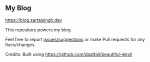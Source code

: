 ## My Blog

https://blog.sartajsingh.dev

This repository powers my blog.

Feel free to report [issues/suggestions](https://github.com/leosartaj/leosartaj.github.io/issues) or make Pull requests for any fixes/changes.

Credits: Built using https://github.com/daattali/beautiful-jekyll
